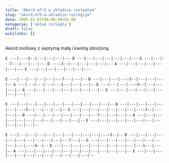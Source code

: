 ```yaml
---
title: "Akord m7♭5 w układzie rozległym"
slug: "akord-m75-w-ukladzie-rozleglym"
date: 2005-01-01T00:00:00+01:00
kategorie: ['układ rozległy']
draft: false
wikilinks: []
---
```

Akord mollowy z septymą małą i kwintą obniżoną.

`E ---|---♭5--|---|---|---|---`
`B ---1---|---|---|---|---|---`
`G ---|---|---7---|---|---|---`
`D ---♭3--|---|---|---|---|---`
`A ---|---|---|---|---|---|---`
`E ---|---|---|---|---|---|---`

`E ---|---|---|---|---|---7---|---|--`
`B ---|---|---|---♭3--|---|---|---|--`
`G ---|---|---|---|---1---|---|---|--`
`D ---|---|---|---♭5--|---|---|---|--`
`A ---|---|---|---|---|---|---|---|--`
`E ---|---|---|---|---|---|---|---|--`

`E ---|---|---|---|---|---|---|---1---|---|---|--`
`B ---|---|---|---|---|---|---♭5--|---|---|---|--`
`G ---|---|---|---|---|---|---|---♭3--|---|---|--`
`D ---|---|---|---|---|---|---|---7---|---|---|--`
`A ---|---|---|---|---|---|---|---|---|---|---|--`
`E ---|---|---|---|---|---|---|---|---|---|---|--`

`E ---|---|---|---|---|---|---|---|---|---|---♭3--|--`
`B ---|---|---|---|---|---|---|---|---|---|---7---|--`
`G ---|---|---|---|---|---|---|---|---|---|---♭5--|--`
`D ---|---|---|---|---|---|---|---|---|---1---|---|--`
`A ---|---|---|---|---|---|---|---|---|---|---|---|--`
`E ---|---|---|---|---|---|---|---|---|---|---|---|--`

